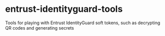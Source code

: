 # entrust-identityguard-tools
Tools for playing with Entrust IdentityGuard soft tokens, such as decrypting QR codes and generating secrets
